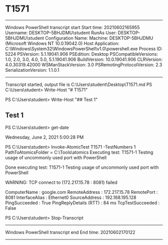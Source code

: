 # T1571

**********************
Windows PowerShell transcript start
Start time: 20210602165955
Username: DESKTOP-5BHJDMU\student
RunAs User: DESKTOP-5BHJDMU\student
Configuration Name: 
Machine: DESKTOP-5BHJDMU (Microsoft Windows NT 10.0.19042.0)
Host Application: C:\Windows\System32\WindowsPowerShell\v1.0\powershell.exe
Process ID: 5224
PSVersion: 5.1.19041.906
PSEdition: Desktop
PSCompatibleVersions: 1.0, 2.0, 3.0, 4.0, 5.0, 5.1.19041.906
BuildVersion: 10.0.19041.906
CLRVersion: 4.0.30319.42000
WSManStackVersion: 3.0
PSRemotingProtocolVersion: 2.3
SerializationVersion: 1.1.0.1
**********************
Transcript started, output file is C:\Users\student\Desktop\T1571.md
PS C:\Users\student> Write-Host "# T1571"

PS C:\Users\student> Write-Host "## Test 1"
## Test 1
PS C:\Users\student> get-date

Wednesday, June 2, 2021 5:00:28 PM


PS C:\Users\student> Invoke-AtomicTest T1571 -TestNumbers 1
PathToAtomicsFolder = C:\Tools\atomics
Executing test:
T1571-1 Testing usage of uncommonly used port with PowerShell

Done executing test:
T1571-1 Testing usage of uncommonly used port with PowerShell

WARNING: TCP connect to (172.217.15.78 : 8081) failed


ComputerName           : google.com
RemoteAddress          : 172.217.15.78
RemotePort             : 8081
InterfaceAlias         : Ethernet0
SourceAddress          : 192.168.195.128
PingSucceeded          : True
PingReplyDetails (RTT) : 84 ms
TcpTestSucceeded       : False



PS C:\Users\student> Stop-Transcript
**********************
Windows PowerShell transcript end
End time: 20210602170122
**********************
